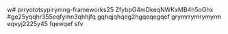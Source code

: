 w# prryototsypirymng-frameworks25
ZfybpG4mDkeqNWKxMB4h5oGhx
#ge25yqqhr355eqfymn3qhhjfq
gqhqjqhqeg2hgqeqegqef
grymrrymrymyrm
eqvyj2225y45
fqewqef
sfv
